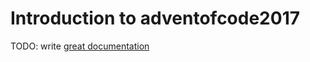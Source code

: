 # Introduction to adventofcode2017

TODO: write [great documentation](http://jacobian.org/writing/what-to-write/)
